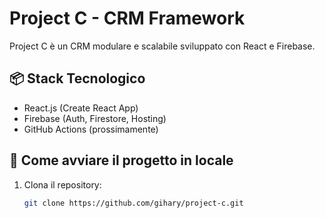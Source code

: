# Project C - CRM Framework

Project C è un CRM modulare e scalabile sviluppato con React e Firebase.

## 📦 Stack Tecnologico
- React.js (Create React App)
- Firebase (Auth, Firestore, Hosting)
- GitHub Actions (prossimamente)

## 🚀 Come avviare il progetto in locale

1. Clona il repository:
   ```bash
   git clone https://github.com/gihary/project-c.git

